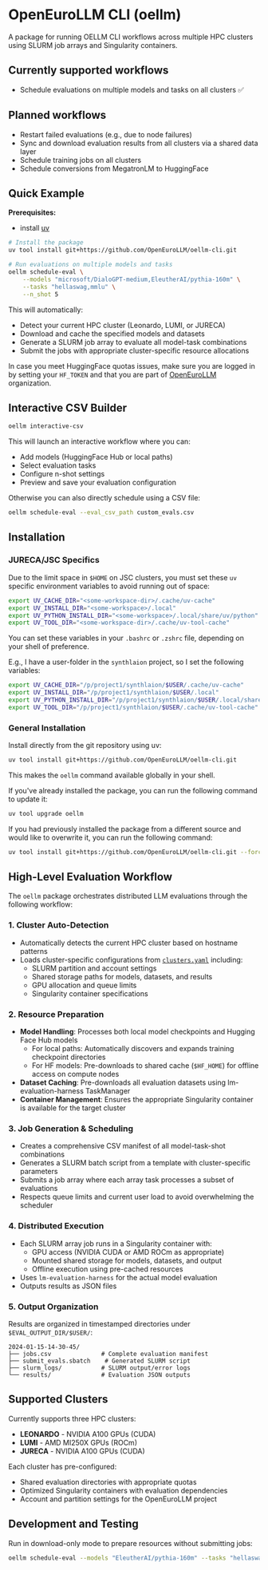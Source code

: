 # OpenEuroLLM CLI (oellm)

A package for running OELLM CLI workflows across multiple HPC clusters using SLURM job arrays and Singularity containers. 

## Currently supported workflows
-  Schedule evaluations on multiple models and tasks on all clusters ✅

## Planned workflows
- Restart failed evaluations (e.g., due to node failures)
- Sync and download evaluation results from all clusters via a shared data layer
- Schedule training jobs on all clusters
- Schedule conversions from MegatronLM to HuggingFace

## Quick Example

**Prerequisites:**
- install [uv](https://docs.astral.sh/uv/#installation)

```bash
# Install the package
uv tool install git+https://github.com/OpenEuroLLM/oellm-cli.git

# Run evaluations on multiple models and tasks
oellm schedule-eval \
    --models "microsoft/DialoGPT-medium,EleutherAI/pythia-160m" \
    --tasks "hellaswag,mmlu" \
    --n_shot 5
```

This will automatically:
- Detect your current HPC cluster (Leonardo, LUMI, or JURECA)
- Download and cache the specified models and datasets
- Generate a SLURM job array to evaluate all model-task combinations
- Submit the jobs with appropriate cluster-specific resource allocations

In case you meet HuggingFace quotas issues, make sure you are logged in by setting your `HF_TOKEN` and that you are part of [OpenEuroLLM](https://huggingface.co/OpenEuroLLM) organization. 

## Interactive CSV Builder

```bash
oellm interactive-csv
```

This will launch an interactive workflow where you can:
- Add models (HuggingFace Hub or local paths)
- Select evaluation tasks
- Configure n-shot settings
- Preview and save your evaluation configuration

Otherwise you can also directly schedule using a CSV file:
```bash
oellm schedule-eval --eval_csv_path custom_evals.csv
```

## Installation

### JURECA/JSC Specifics

Due to the limit space in `$HOME` on JSC clusters, you must set these `uv` specific environment variables to avoid running out of space:

```bash
export UV_CACHE_DIR="<some-workspace-dir>/.cache/uv-cache"
export UV_INSTALL_DIR="<some-workspace>/.local"
export UV_PYTHON_INSTALL_DIR="<some-workspace>/.local/share/uv/python"
export UV_TOOL_DIR="<some-workspace-dir>/.cache/uv-tool-cache"
```

You can set these variables in your `.bashrc` or `.zshrc` file, depending on your shell of preference.

E.g., I have a user-folder in the `synthlaion` project, so I set the following variables:
```bash
export UV_CACHE_DIR="/p/project1/synthlaion/$USER/.cache/uv-cache"
export UV_INSTALL_DIR="/p/project1/synthlaion/$USER/.local"
export UV_PYTHON_INSTALL_DIR="/p/project1/synthlaion/$USER/.local/share/uv/python"
export UV_TOOL_DIR="/p/project1/synthlaion/$USER/.cache/uv-tool-cache"
```

### General Installation

Install directly from the git repository using uv:

```bash
uv tool install git+https://github.com/OpenEuroLLM/oellm-cli.git
```

This makes the `oellm` command available globally in your shell.

If you've already installed the package, you can run the following command to update it:
```bash
uv tool upgrade oellm
```

If you had previously installed the package from a different source and would like to overwrite it, you can run the following command:
```bash
uv tool install git+https://github.com/OpenEuroLLM/oellm-cli.git --force
```

## High-Level Evaluation Workflow

The `oellm` package orchestrates distributed LLM evaluations through the following workflow:

### 1. **Cluster Auto-Detection**
- Automatically detects the current HPC cluster based on hostname patterns
- Loads cluster-specific configurations from [`clusters.yaml`](oellm/clusters.yaml) including:
  - SLURM partition and account settings
  - Shared storage paths for models, datasets, and results
  - GPU allocation and queue limits
  - Singularity container specifications

### 2. **Resource Preparation**
- **Model Handling**: Processes both local model checkpoints and Hugging Face Hub models
  - For local paths: Automatically discovers and expands training checkpoint directories
  - For HF models: Pre-downloads to shared cache (`$HF_HOME`) for offline access on compute nodes
- **Dataset Caching**: Pre-downloads all evaluation datasets using lm-evaluation-harness TaskManager
- **Container Management**: Ensures the appropriate Singularity container is available for the target cluster

### 3. **Job Generation & Scheduling**
- Creates a comprehensive CSV manifest of all model-task-shot combinations
- Generates a SLURM batch script from a template with cluster-specific parameters
- Submits a job array where each array task processes a subset of evaluations
- Respects queue limits and current user load to avoid overwhelming the scheduler

### 4. **Distributed Execution**
- Each SLURM array job runs in a Singularity container with:
  - GPU access (NVIDIA CUDA or AMD ROCm as appropriate)
  - Mounted shared storage for models, datasets, and output
  - Offline execution using pre-cached resources
- Uses `lm-evaluation-harness` for the actual model evaluation
- Outputs results as JSON files

### 5. **Output Organization**
Results are organized in timestamped directories under `$EVAL_OUTPUT_DIR/$USER/`:
```
2024-01-15-14-30-45/
├── jobs.csv              # Complete evaluation manifest
├── submit_evals.sbatch    # Generated SLURM script
├── slurm_logs/           # SLURM output/error logs
└── results/              # Evaluation JSON outputs
```

## Supported Clusters

Currently supports three HPC clusters:

- **LEONARDO** - NVIDIA A100 GPUs (CUDA)
- **LUMI** - AMD MI250X GPUs (ROCm)
- **JURECA** - NVIDIA A100 GPUs (CUDA)

Each cluster has pre-configured:
- Shared evaluation directories with appropriate quotas
- Optimized Singularity containers with evaluation dependencies
- Account and partition settings for the OpenEuroLLM project

## Development and Testing
Run in download-only mode to prepare resources without submitting jobs:

```bash
oellm schedule-eval --models "EleutherAI/pythia-160m" --tasks "hellaswag" --n_shot 0 --download_only True
```
